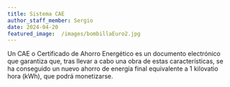 ```yaml
---
title: Sistema CAE
author_staff_member: Sergio
date: 2024-04-20
featured_image:  /images/bombillaEuro2.jpg
---
```

Un CAE o Certificado de Ahorro Energético es un documento electrónico que garantiza que, tras llevar a cabo una obra de estas características, se ha conseguido un nuevo ahorro de energía final equivalente a 1 kilovatio hora (kWh), que podrá monetizarse.
